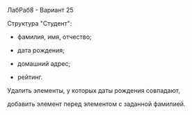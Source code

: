 ЛабРаб8 - Вариант 25

Структура "Студент":
- фамилия, имя, отчество;

- дата рождения;

- домашний адрес;

- рейтинг.

Удалить элементы, у которых даты рождения совпадают,

добавить элемент перед элементом с заданной фамилией.
